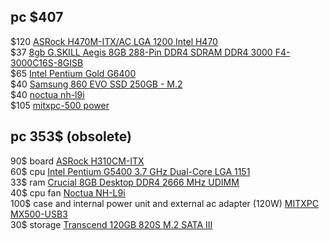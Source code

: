 ## pc $407

$120 [ASRock H470M-ITX/AC LGA 1200 Intel H470](https://www.newegg.com/p/N82E16813157930)  
$37 [8gb G.SKILL Aegis 8GB 288-Pin DDR4 SDRAM DDR4 3000 F4-3000C16S-8GISB](https://www.newegg.com/g-skill-8gb-288-pin-ddr4-sdram/p/N82E16820232722?Item=N82E16820232722)  
$65 [Intel Pentium Gold G6400](https://www.amazon.com/gp/product/B086MHSH2Z/ref=ppx_yo_dt_b_asin_title_o01_s00?ie=UTF8&psc=1)  
$40 [Samsung 860 EVO SSD 250GB - M.2](https://www.amazon.com/gp/product/B07864V6CK/ref=ppx_yo_dt_b_asin_title_o00_s00?ie=UTF8&psc=1)  
$40 [noctua nh-l9i](https://www.amazon.com/gp/product/B009VCAJ7W/ref=ppx_yo_dt_b_asin_title_o00_s00?ie=UTF8&psc=1)  
$105 [mitxpc-500 power](https://www.newegg.com/p/0VN-00H0-00002?Description=mitxpc&cm_re=mitxpc-_-9SIAB948JS3107-_-Product)  

## pc 353$ (obsolete)

90$ board [ASRock H310CM-ITX](https://www.bhphotovideo.com/c/product/1576940-REG/asrock_h310cm_itx_ac_h310cm_itx_ac_intel_lan.html)  
60$ cpu [Intel Pentium G5400 3.7 GHz Dual-Core LGA 1151](https://www.bhphotovideo.com/c/product/1393125-REG/intel_bx80684g5400_pentium_g5400_3_7_ghz.html)  
33$ ram [Crucial 8GB Desktop DDR4 2666 MHz UDIMM ](https://www.bhphotovideo.com/c/product/1576439-REG/crucial_ct8g4dfra266_8gb_ddr4_2666_mt_s.html)  
40$ cpu fan [Noctua NH-L9i](https://www.amazon.com/Noctua-NH-L9i-Premium-Low-profile-LGA115x/dp/B009VCAJ7W/ref=sxts_sxwds-bia-wc-drs1_0?crid=IY3SBCQRDXZC&cv_ct_cx=noctua+nh-l9i&dchild=1&keywords=noctua+nh-l9i&pd_rd_i=B009VCAJ7W&pd_rd_r=462e92b7-e28e-4201-bda9-1bbad9e72dac&pd_rd_w=4gn2D&pd_rd_wg=NzU35&pf_rd_p=055f7364-94db-4b93-80d6-346300592c66&pf_rd_r=HS1E3YF483HBJGEV8XFK&psc=1&qid=1595353575&sprefix=noctua+nh%2Caps%2C264&sr=1-1-f7123c3d-6c2e-4dbe-9d7a-6185fb77bc58)  
100$ case and internal power unit and external ac adapter (120W) [MITXPC MX500-USB3](https://www.amazon.com/MITXPC-MX500-USB3-Industrial-Fanless-Mini-ITX/dp/B076QK3S6Y/ref=sr_1_3?crid=RA32W6JZF9HT&dchild=1&keywords=mitxpc+mx500&qid=1595353093&sprefix=mitxpc+%2Caps%2C279&sr=8-3)  
30$ storage [Transcend 120GB 820S M.2 SATA III](https://www.bhphotovideo.com/c/product/1321811-REG/transcend_ts120gmts820_120gb_mts820_sata_3.html)  
